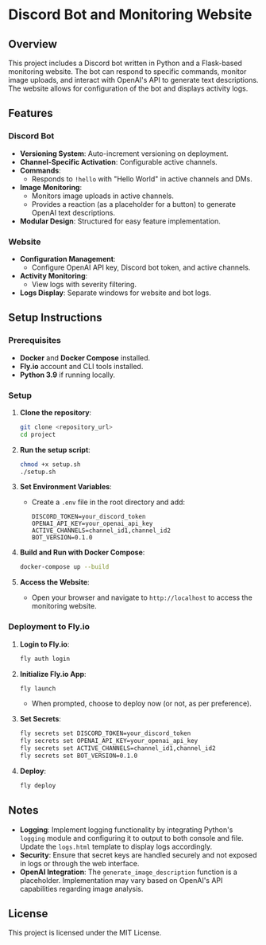 # Discord Bot and Monitoring Website

## Overview

This project includes a Discord bot written in Python and a Flask-based monitoring website. The bot can respond to specific commands, monitor image uploads, and interact with OpenAI's API to generate text descriptions. The website allows for configuration of the bot and displays activity logs.

## Features

### Discord Bot

- **Versioning System**: Auto-increment versioning on deployment.
- **Channel-Specific Activation**: Configurable active channels.
- **Commands**:
  - Responds to `!hello` with "Hello World" in active channels and DMs.
- **Image Monitoring**:
  - Monitors image uploads in active channels.
  - Provides a reaction (as a placeholder for a button) to generate OpenAI text descriptions.
- **Modular Design**: Structured for easy feature implementation.

### Website

- **Configuration Management**:
  - Configure OpenAI API key, Discord bot token, and active channels.
- **Activity Monitoring**:
  - View logs with severity filtering.
- **Logs Display**: Separate windows for website and bot logs.

## Setup Instructions

### Prerequisites

- **Docker** and **Docker Compose** installed.
- **Fly.io** account and CLI tools installed.
- **Python 3.9** if running locally.

### Setup

1. **Clone the repository**:

   ```bash
   git clone <repository_url>
   cd project
   ```

2. **Run the setup script**:

   ```bash
   chmod +x setup.sh
   ./setup.sh
   ```

3. **Set Environment Variables**:

   - Create a `.env` file in the root directory and add:

     ```dotenv
     DISCORD_TOKEN=your_discord_token
     OPENAI_API_KEY=your_openai_api_key
     ACTIVE_CHANNELS=channel_id1,channel_id2
     BOT_VERSION=0.1.0
     ```

4. **Build and Run with Docker Compose**:

   ```bash
   docker-compose up --build
   ```

5. **Access the Website**:

   - Open your browser and navigate to `http://localhost` to access the monitoring website.

### Deployment to Fly.io

1. **Login to Fly.io**:

   ```bash
   fly auth login
   ```

2. **Initialize Fly.io App**:

   ```bash
   fly launch
   ```

   - When prompted, choose to deploy now (or not, as per preference).

3. **Set Secrets**:

   ```bash
   fly secrets set DISCORD_TOKEN=your_discord_token
   fly secrets set OPENAI_API_KEY=your_openai_api_key
   fly secrets set ACTIVE_CHANNELS=channel_id1,channel_id2
   fly secrets set BOT_VERSION=0.1.0
   ```

4. **Deploy**:

   ```bash
   fly deploy
   ```

## Notes

- **Logging**: Implement logging functionality by integrating Python's `logging` module and configuring it to output to both console and file. Update the `logs.html` template to display logs accordingly.
- **Security**: Ensure that secret keys are handled securely and not exposed in logs or through the web interface.
- **OpenAI Integration**: The `generate_image_description` function is a placeholder. Implementation may vary based on OpenAI's API capabilities regarding image analysis.

## License

This project is licensed under the MIT License.
